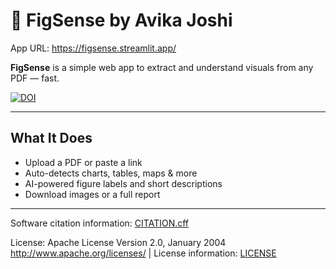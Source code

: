 # 🧠 FigSense by Avika Joshi

App URL: https://figsense.streamlit.app/

**FigSense** is a simple web app to extract and understand visuals from any PDF — fast.

[![DOI](https://zenodo.org/badge/DOI/10.5281/zenodo.16752113.svg)](https://doi.org/10.5281/zenodo.16752113)

---

## What It Does

- Upload a PDF or paste a link  
- Auto-detects charts, tables, maps & more  
- AI-powered figure labels and short descriptions  
- Download images or a full report

---

Software citation information: [CITATION.cff](CITATION.cff)

License: Apache License Version 2.0, January 2004 http://www.apache.org/licenses/ | License information: [LICENSE](LICENSE)